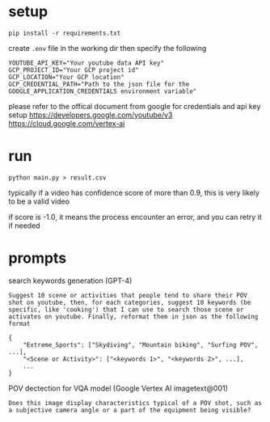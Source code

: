 # setup

```
pip install -r requirements.txt
```
create `.env` file in the working dir then specify the following

```
YOUTUBE_API_KEY="Your youtube data API key"
GCP_PROJECT_ID="Your GCP project id"
GCP_LOCATION="Your GCP location"
GCP_CREDENTIAL_PATH="Path to the json file for the GOOGLE_APPLICATION_CREDENTIALS environment variable"
```
please refer to the offical document from google for credentials and api key setup
https://developers.google.com/youtube/v3
https://cloud.google.com/vertex-ai

# run 

```
python main.py > result.csv
```

typically if a video has confidence score of more than 0.9, this is very likely to be a valid video

if score is -1.0, it means the process encounter an error, and you can retry it if needed

# prompts

search keywords generation (GPT-4)

```
Suggest 10 scene or activities that people tend to share their POV shot on youtube, then, for each categories, suggest 10 keywords (be specific, like 'cooking') that I can use to search those scene or activates on youtube. Finally, reformat them in json as the following format

{
    "Extreme_Sports": ["Skydiving", "Mountain biking", "Surfing POV", ...],
    "<Scene or Activity>": ["<keywords 1>", "<keywords 2>", ...],
    ...
}
```

POV dectection for VQA model (Google Vertex AI imagetext@001)

```
Does this image display characteristics typical of a POV shot, such as a subjective camera angle or a part of the equipment being visible?
```